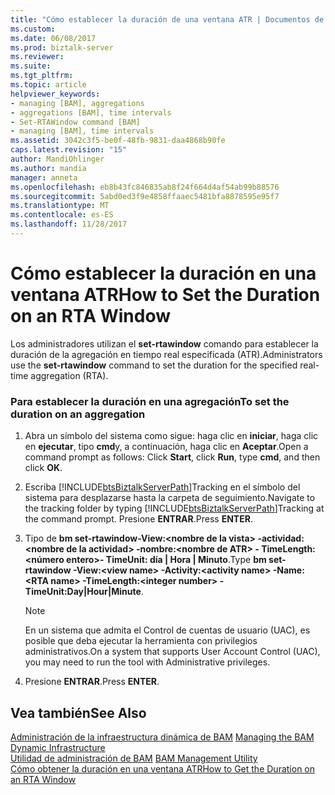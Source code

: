 ```yaml
---
title: "Cómo establecer la duración de una ventana ATR | Documentos de Microsoft"
ms.custom: 
ms.date: 06/08/2017
ms.prod: biztalk-server
ms.reviewer: 
ms.suite: 
ms.tgt_pltfrm: 
ms.topic: article
helpviewer_keywords:
- managing [BAM], aggregations
- aggregations [BAM], time intervals
- Set-RTAWindow command [BAM]
- managing [BAM], time intervals
ms.assetid: 3042c3f5-be0f-48fb-9831-daa4868b90fe
caps.latest.revision: "15"
author: MandiOhlinger
ms.author: mandia
manager: anneta
ms.openlocfilehash: eb8b43fc846835ab8f24f664d4af54ab99b88576
ms.sourcegitcommit: 5abd0ed3f9e4858ffaaec5481bfa8878595e95f7
ms.translationtype: MT
ms.contentlocale: es-ES
ms.lasthandoff: 11/28/2017
---
```

# <a name="how-to-set-the-duration-on-an-rta-window"></a><span data-ttu-id="d0f1e-102">Cómo establecer la duración en una ventana ATR</span><span class="sxs-lookup"><span data-stu-id="d0f1e-102">How to Set the Duration on an RTA Window</span></span>
<span data-ttu-id="d0f1e-103">Los administradores utilizan el **set-rtawindow** comando para establecer la duración de la agregación en tiempo real especificada (ATR).</span><span class="sxs-lookup"><span data-stu-id="d0f1e-103">Administrators use the **set-rtawindow** command to set the duration for the specified real-time aggregation (RTA).</span></span>  
  
### <a name="to-set-the-duration-on-an-aggregation"></a><span data-ttu-id="d0f1e-104">Para establecer la duración en una agregación</span><span class="sxs-lookup"><span data-stu-id="d0f1e-104">To set the duration on an aggregation</span></span>  
  
1.  <span data-ttu-id="d0f1e-105">Abra un símbolo del sistema como sigue: haga clic en **iniciar**, haga clic en **ejecutar**, tipo **cmd**y, a continuación, haga clic en **Aceptar**.</span><span class="sxs-lookup"><span data-stu-id="d0f1e-105">Open a command prompt as follows: Click **Start**, click **Run**, type **cmd**, and then click **OK**.</span></span>  
  
2.  <span data-ttu-id="d0f1e-106">Escriba [!INCLUDE[btsBiztalkServerPath](../includes/btsbiztalkserverpath-md.md)]Tracking en el símbolo del sistema para desplazarse hasta la carpeta de seguimiento.</span><span class="sxs-lookup"><span data-stu-id="d0f1e-106">Navigate to the tracking folder by typing [!INCLUDE[btsBiztalkServerPath](../includes/btsbiztalkserverpath-md.md)]Tracking at the command prompt.</span></span> <span data-ttu-id="d0f1e-107">Presione **ENTRAR**.</span><span class="sxs-lookup"><span data-stu-id="d0f1e-107">Press **ENTER**.</span></span>  
  
3.  <span data-ttu-id="d0f1e-108">Tipo de **bm set-rtawindow-View:\<nombre de la vista\> -actividad:\<nombre de la actividad\> -nombre:\<nombre de ATR\> - TimeLength:\<número entero\>- TimeUnit: día &#124; Hora &#124; Minuto**.</span><span class="sxs-lookup"><span data-stu-id="d0f1e-108">Type **bm set-rtawindow -View:\<view name\> -Activity:\<activity name\> -Name:\<RTA name\> -TimeLength:\<integer number\> -TimeUnit:Day&#124;Hour&#124;Minute**.</span></span>  
  
    > [!NOTE]
    >  <span data-ttu-id="d0f1e-109">En un sistema que admita el Control de cuentas de usuario (UAC), es posible que deba ejecutar la herramienta con privilegios administrativos.</span><span class="sxs-lookup"><span data-stu-id="d0f1e-109">On a system that supports User Account Control (UAC), you may need to run the tool with Administrative privileges.</span></span>  
  
4.  <span data-ttu-id="d0f1e-110">Presione **ENTRAR**.</span><span class="sxs-lookup"><span data-stu-id="d0f1e-110">Press **ENTER**.</span></span>  
  
## <a name="see-also"></a><span data-ttu-id="d0f1e-111">Vea también</span><span class="sxs-lookup"><span data-stu-id="d0f1e-111">See Also</span></span>  
 <span data-ttu-id="d0f1e-112">[Administración de la infraestructura dinámica de BAM](../core/managing-the-bam-dynamic-infrastructure.md) </span><span class="sxs-lookup"><span data-stu-id="d0f1e-112">[Managing the BAM Dynamic Infrastructure](../core/managing-the-bam-dynamic-infrastructure.md) </span></span>  
 <span data-ttu-id="d0f1e-113">[Utilidad de administración de BAM](../core/bam-management-utility.md) </span><span class="sxs-lookup"><span data-stu-id="d0f1e-113">[BAM Management Utility](../core/bam-management-utility.md) </span></span>  
 [<span data-ttu-id="d0f1e-114">Cómo obtener la duración en una ventana ATR</span><span class="sxs-lookup"><span data-stu-id="d0f1e-114">How to Get the Duration on an RTA Window</span></span>](../core/how-to-get-the-duration-on-an-rta-window.md)